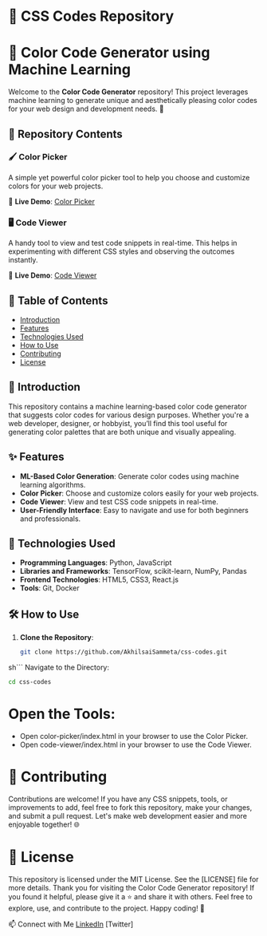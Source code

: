 # 🎨 CSS Codes Repository

# 🎨 Color Code Generator using Machine Learning

Welcome to the **Color Code Generator** repository! This project leverages machine learning to generate unique and aesthetically pleasing color codes for your web design and development needs. 🌟

## 📂 Repository Contents

### 🖌️ Color Picker
A simple yet powerful color picker tool to help you choose and customize colors for your web projects.

🔗 **Live Demo**: [Color Picker](https://akhilsaisammeta.github.io/color-picker/)

### 🖥️ Code Viewer
A handy tool to view and test code snippets in real-time. This helps in experimenting with different CSS styles and observing the outcomes instantly.

🔗 **Live Demo**: [Code Viewer](https://akhilsaisammeta.github.io/code-viewer/)

## 📜 Table of Contents
- [Introduction](#-introduction)
- [Features](#-features)
- [Technologies Used](#-technologies-used)
- [How to Use](#-how-to-use)
- [Contributing](#-contributing)
- [License](#-license)

## 📝 Introduction
This repository contains a machine learning-based color code generator that suggests color codes for various design purposes. Whether you're a web developer, designer, or hobbyist, you’ll find this tool useful for generating color palettes that are both unique and visually appealing.

## ✨ Features
- **ML-Based Color Generation**: Generate color codes using machine learning algorithms.
- **Color Picker**: Choose and customize colors easily for your web projects.
- **Code Viewer**: View and test CSS code snippets in real-time.
- **User-Friendly Interface**: Easy to navigate and use for both beginners and professionals.

## 🧰 Technologies Used
- **Programming Languages**: Python, JavaScript
- **Libraries and Frameworks**: TensorFlow, scikit-learn, NumPy, Pandas
- **Frontend Technologies**: HTML5, CSS3, React.js
- **Tools**: Git, Docker

## 🛠️ How to Use
1. **Clone the Repository**: 
   ```sh
   git clone https://github.com/AkhilsaiSammeta/css-codes.git
sh```
Navigate to the Directory:
```sh
cd css-codes
```
# Open the Tools:
- Open color-picker/index.html in your browser to use the Color Picker.
- Open code-viewer/index.html in your browser to use the Code Viewer.
  
# 🤝 Contributing
Contributions are welcome! If you have any CSS snippets, tools, or improvements to add, feel free to fork this repository, make your changes, and submit a pull request. Let's make web development easier and more enjoyable together! 🌐

# 📄 License
This repository is licensed under the MIT License. See the [LICENSE] file for more details.
Thank you for visiting the Color Code Generator repository! If you found it helpful, please give it a ⭐ and share it with others. Feel free to explore, use, and contribute to the project. Happy coding! 🚀

📫 Connect with Me
[LinkedIn](https://in.linkedin.com/in/akhilsaisammeta)
[Twitter]

